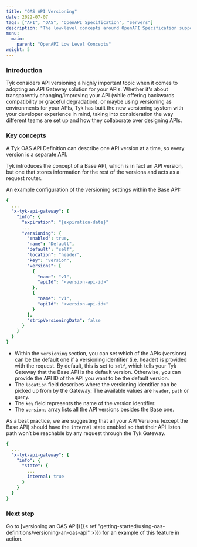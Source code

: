 ```yaml
---
title: "OAS API Versioning"
date: 2022-07-07
tags: ["API", "OAS", "OpenAPI Specification", "Servers"]
description: "The low-level concepts around OpenAPI Specification support in Tyk"
menu:
  main:
    parent: "OpenAPI Low Level Concepts"
weight: 5
---
```


### Introduction

Tyk considers API versioning a highly important topic when it comes to adopting an API Gateway solution for your APIs. Whether it's about transparently changing/improving your API (while offering backwards compatibility or graceful degradation), or maybe using versioning as environments for your APIs, Tyk has built the new versioning system with your developer experience in mind, taking into consideration the way different teams are set up and how they collaborate over designing APIs.

### Key concepts

A Tyk OAS API Definition can describe one API version at a time, so every version is a separate API.

Tyk introduces the concept of a Base API, which is in fact an API version, but one that stores information for the rest of the versions and acts as a request router. 

An example configuration of the versioning settings within the Base API:

```yaml
{
  ...
  "x-tyk-api-gateway": {
    "info": {
      "expiration": "{expiration-date}"
      ...
      "versioning": {
        "enabled": true,
        "name": "Default",
        "default": "self",
        "location": "header",
        "key": "version",
        "versions": [
          {
            "name": "v1",
            "apiId": "<version-api-id>"
          },
          {
            "name": "v1",
            "apiId": "<version-api-id>"
          }
        ],
        "stripVersioningData": false
      }
    }
  }
}
```


- Within the `versioning` section, you can set which of the APIs (versions) can be the default one if a versioning identifier (i.e. header) is provided with the request. By default, this is set to `self`, which tells your Tyk Gateway that the Base API is the default version. Otherwise, you can provide the API ID of the API you want to be the default version.
- The `location` field describes where the versioning identifier can be picked up from by the Gateway: The available values are `header`, `path` or `query`.
- The `key` field represents the name of the version identifier.
- The `versions` array lists all the API versions besides the Base one.

As a best practice, we are suggesting that all your API Versions (except the Base API) should have the `internal` state enabled so that their API listen path won’t be reachable by any request through the Tyk Gateway.

```yaml
{
  ...
  "x-tyk-api-gateway": {
    "info": {
      "state": {
        ...
        internal: true
      }
    }
  }
}
```
### Next step

Go to [versioning an OAS API]({{< ref "getting-started/using-oas-definitions/versioning-an-oas-api" >}}) for an example of this feature in action.
